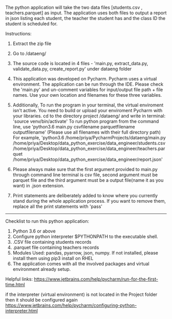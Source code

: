 The python application will take the two data files [students.csv , teachers.parquet] as input. The application uses both files to output a report in json listing each student, the teacher the student has and the class ID the student is scheduled for. 


Instructions:
1. Extract the zip file

2. Go to <your path>/dataeng/

3. The source code is located in 4 files - 'main.py, extract_data.py, validate_data.py, create_report.py' under dataeng folder

4. This application was developed on Pycharm. Pycharm uses a virtual environment. The application can be run through the IDE. Please check the 'main.py' and un-comment variables for input/output file path + file names. Use your own location and filenames for these three variables. 

5. Additionally, To run the program in your terminal, the virtual enviroment isn't active. You need to build or upload your enviroment Pycharm with your libraries. cd to the directory project /dataeng/ and write in terminal:
'source venv/bin/activate'
To run python program from the command line, use 
'python3.6 main.py csvfilename parquetfilename outputfilename' (Please use all filenames with their full directory path)
For example, 
'python3.6 /home/priya/PycharmProjects/dataeng/main.py /home/priya/Desktop/data_python_exercise/data_engineer/students.csv /home/priya/Desktop/data_python_exercise/data_engineer/teachers.parquet /home/priya/Desktop/data_python_exercise/data_engineer/report.json'

6. Please always make sure that the first argument provided to main.py through command line terminal is csv file, second argument must be parquet file and the third argument must be a output file(name it as you want) in .json extension.

7. Print statements are deliberately added to know where you currently stand during the whole application process. If you want to remove them, replace all the print statements with 'pass'
-------------------------------------------------------------------------------------------------------------------------------------------------------------------
Checklist to run this python application:

1. Python 3.6 or above
2. Configure python interpreter $PYTHONPATH to the executable shell. 
3. .CSV file containing students records
4. .parquet file containing teachers records
5. Modules Used: pandas, pyarrow, json, numpy. If not installed, please install them using pip3 install <modulename> on RHEL
6. The application comes with all the involved packages and virtual environment already setup. 

Helpful links:
https://www.jetbrains.com/help/pycharm/run-for-the-first-time.html

if the interpreter (virtual environment) is not located in the Project folder then it should be configured again 
https://www.jetbrains.com/help/pycharm/configuring-python-interpreter.html

